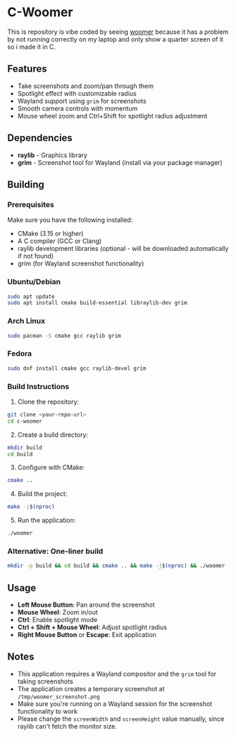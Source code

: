 # C-Woomer

This is repository is vibe coded by seeing [woomer](https://github.com/coffeeispower/woomer) because it has a problem by not running correctly on my laptop and only show a quarter screen of it so i made it in C.

## Features

- Take screenshots and zoom/pan through them
- Spotlight effect with customizable radius
- Wayland support using `grim` for screenshots
- Smooth camera controls with momentum
- Mouse wheel zoom and Ctrl+Shift for spotlight radius adjustment

## Dependencies

- **raylib** - Graphics library
- **grim** - Screenshot tool for Wayland (install via your package manager)

## Building

### Prerequisites

Make sure you have the following installed:
- CMake (3.15 or higher)
- A C compiler (GCC or Clang)
- raylib development libraries (optional - will be downloaded automatically if not found)
- grim (for Wayland screenshot functionality)

### Ubuntu/Debian
```bash
sudo apt update
sudo apt install cmake build-essential libraylib-dev grim
```

### Arch Linux
```bash
sudo pacman -S cmake gcc raylib grim
```

### Fedora
```bash
sudo dnf install cmake gcc raylib-devel grim
```

### Build Instructions

1. Clone the repository:
```bash
git clone <your-repo-url>
cd c-woomer
```

2. Create a build directory:
```bash
mkdir build
cd build
```

3. Configure with CMake:
```bash
cmake ..
```

4. Build the project:
```bash
make -j$(nproc)
```

5. Run the application:
```bash
./woomer
```

### Alternative: One-liner build
```bash
mkdir -p build && cd build && cmake .. && make -j$(nproc) && ./woomer
```

## Usage

- **Left Mouse Button**: Pan around the screenshot
- **Mouse Wheel**: Zoom in/out
- **Ctrl**: Enable spotlight mode
- **Ctrl + Shift + Mouse Wheel**: Adjust spotlight radius
- **Right Mouse Button** or **Escape**: Exit application

## Notes

- This application requires a Wayland compositor and the `grim` tool for taking screenshots
- The application creates a temporary screenshot at `/tmp/woomer_screenshot.png`
- Make sure you're running on a Wayland session for the screenshot functionality to work
- Please change the `screenWidth` and `screenHeight` value manually, since raylib can't fetch the monitor size.


